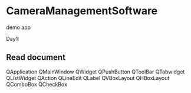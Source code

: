 # CameraManagementSoftware
demo app

Day1:
<h2>Read document</h2>
QApplication
QMainWindow
QWidget
QPushButton
QToolBar
QTabwidget
QListWidget
QAction
QLineEdit
QLabel
QVBoxLayout
QHBoxLayout
QComboBox
QCheckBox
